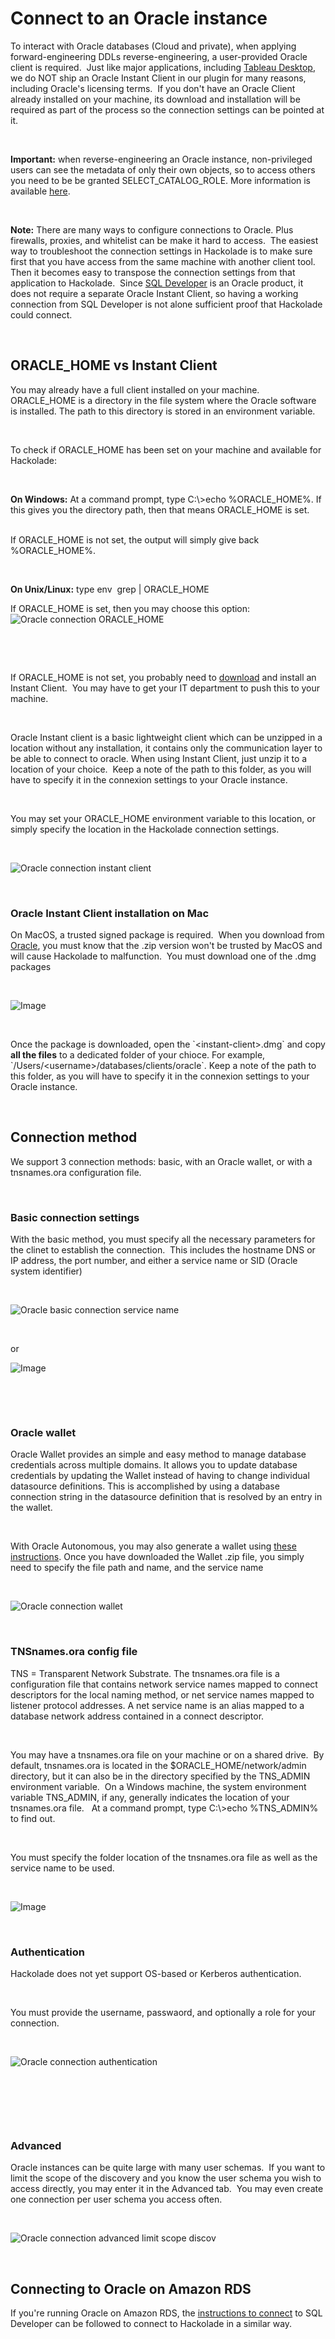 # Connect to an Oracle instance

To interact with Oracle databases (Cloud and private), when applying forward-engineering DDLs reverse-engineering, a user-provided Oracle client is required.&nbsp; Just like major applications, including [Tableau Desktop](<https://kb.tableau.com/articles/howto/Connecting-to-Oracle-in-Tableau-Desktop-using-Oracle-Wallet> "target=\"\_blank\""), we do NOT ship an Oracle Instant Client in our plugin for many reasons, including Oracle's licensing terms.&nbsp; If you don't have an Oracle Client already installed on your machine, its download and installation will be required as part of the process so the connection settings can be pointed at it.

&nbsp;

**Important:** when reverse-engineering an Oracle instance, non-privileged users can see the metadata of only their own objects, so to access others you need to be be granted SELECT\_CATALOG\_ROLE. More information is available [here](<https://docs.oracle.com/cd/B19306\_01/appdev.102/b14258/d\_metada.htm#i1016867> "target=\"\_blank\"").

&nbsp;

**Note:** There are many ways to configure connections to Oracle. Plus firewalls, proxies, and whitelist can be make it hard to access.&nbsp; The easiest way to troubleshoot the connection settings in Hackolade is to make sure first that you have access from the same machine with another client tool.&nbsp; Then it becomes easy to transpose the connection settings from that application to Hackolade.&nbsp; Since [SQL Developer](<https://www.oracle.com/tools/downloads/sqldev-downloads.html> "target=\"\_blank\"") is an Oracle product, it does not require a separate Oracle Instant Client, so having a working connection from SQL Developer is not alone sufficient proof that Hackolade could connect.

&nbsp;

## ORACLE\_HOME vs Instant Client

You may already have a full client installed on your machine.&nbsp; ORACLE\_HOME is a directory in the file system where the Oracle software is installed. The path to this directory is stored in an environment variable. &nbsp;

&nbsp;

To check if ORACLE\_HOME has been set on your machine and available for Hackolade:

&nbsp;

**On Windows:** At a command prompt, type C:\\\>echo %ORACLE\_HOME%. If this gives you the directory path, then that means ORACLE\_HOME is set.

\
If ORACLE\_HOME is not set, the output will simply give back %ORACLE\_HOME%.&nbsp;

&nbsp;

**On Unix/Linux:** type env&nbsp; grep \| ORACLE\_HOME

If ORACLE\_HOME is set, then you may choose this option:\
![Oracle connection ORACLE\_HOME](<lib/Oracle%20connection%20ORACLE\_HOME.png>)

&nbsp;

&nbsp;

If ORACLE\_HOME is not set, you probably need to [download](<https://www.oracle.com/database/technologies/instant-client/downloads.html> "target=\"\_blank\"") and install an Instant Client.&nbsp; You may have to get your IT department to push this to your machine.

&nbsp;

Oracle Instant client is a basic lightweight client which can be unzipped in a location without any installation, it contains only the communication layer to be able to connect to oracle. When using Instant Client, just unzip it to a location of your choice.&nbsp; Keep a note of the path to this folder, as you will have to specify it in the connexion settings to your Oracle instance.&nbsp;

&nbsp;

You may set your ORACLE\_HOME environment variable to this location, or simply specify the location in the Hackolade connection settings.

&nbsp;

![Oracle connection instant client](<lib/Oracle%20connection%20instant%20client.png>)

&nbsp;

### Oracle Instant Client installation on Mac

On MacOS, a trusted signed package is required.&nbsp; When you download from [Oracle](<https://www.oracle.com/database/technologies/instant-client/macos-intel-x86-downloads.html> "target=\"\_blank\""), you must know that the .zip version won't be trusted by MacOS and will cause Hackolade to malfunction.&nbsp; You must download one of the .dmg packages&nbsp;

&nbsp;

![Image](<lib/Oracle%20Instant%20Client%20MacOS.png>)

&nbsp;

Once the package is downloaded, open the \`\<instant-client\>.dmg\` and copy **all the files** to a dedicated folder of your chioce. For example, \`/Users/\<username\>/databases/clients/oracle\`. Keep a note of the path to this folder, as you will have to specify it in the connexion settings to your Oracle instance.&nbsp;

&nbsp;

## Connection method

We support 3 connection methods: basic, with an Oracle wallet, or with a tnsnames.ora configuration file.

&nbsp;

### Basic connection settings

With the basic method, you must specify all the necessary parameters for the clinet to establish the connection.&nbsp; This includes the hostname DNS or IP address, the port number, and either a service name or SID (Oracle system identifier)

&nbsp;

![Oracle basic connection service name](<lib/Oracle%20basic%20connection%20service%20name.png>)

&nbsp;

or&nbsp;

![Image](<lib/Oracle%20basic%20connection%20SID.png>)

&nbsp;

&nbsp;

### Oracle wallet

Oracle Wallet provides an simple and easy method to manage database credentials across multiple domains. It allows you to update database credentials by updating the Wallet instead of having to change individual datasource definitions. This is accomplished by using a database connection string in the datasource definition that is resolved by an entry in the wallet.

&nbsp;

With Oracle Autonomous, you may also generate a wallet using [these instructions](<https://docs.oracle.com/en/cloud/paas/autonomous-database/adbsa/connect-download-wallet.html#GUID-B06202D2-0597-41AA-9481-3B174F75D4B1> "target=\"\_blank\""). Once you have downloaded the Wallet .zip file, you simply need to specify the file path and name, and the service name

&nbsp;

![Oracle connection wallet](<lib/Oracle%20connection%20wallet.png>)

&nbsp;

### TNSnames.ora config file

TNS = Transparent Network Substrate. The tnsnames.ora file is a configuration file that contains network service names mapped to connect descriptors for the local naming method, or net service names mapped to listener protocol addresses. A net service name is an alias mapped to a database network address contained in a connect descriptor.

&nbsp;

You may have a tnsnames.ora file on your machine or on a shared drive.&nbsp; By default, tnsnames.ora is located in the $ORACLE\_HOME/network/admin directory, but it can also be in the directory specified by the TNS\_ADMIN environment variable.&nbsp; On a Windows machine, the system environment variable TNS\_ADMIN, if any, generally indicates the location of your tnsnames.ora file.&nbsp;  At a command prompt, type C:\\\>echo %TNS\_ADMIN% to find out.

&nbsp;

You must specify the folder location of the tnsnames.ora file as well as the service name to be used.

&nbsp;

![Image](<lib/Oracle%20connection%20tnsnames%20ora.png>)

&nbsp;

### Authentication

Hackolade does not yet support OS-based or Kerberos authentication.

&nbsp;

You must provide the username, passwaord, and optionally a role for your connection.

&nbsp;

![Oracle connection authentication](<lib/Oracle%20connection%20authentication.png>)

&nbsp;

&nbsp;

&nbsp;

### Advanced

Oracle instances can be quite large with many user schemas.&nbsp; If you want to limit the scope of the discovery and you know the user schema you wish to access directly, you may enter it in the Advanced tab.&nbsp; You may even create one connection per user schema you access often.

&nbsp;

![Oracle connection advanced limit scope discov](<lib/Oracle%20connection%20advanced%20limit%20scope%20discov.png>)

&nbsp;

## Connecting to Oracle on Amazon RDS

If you're running Oracle on Amazon RDS, the [instructions to connect](<https://docs.aws.amazon.com/AmazonRDS/latest/UserGuide/USER\_ConnectToOracleInstance.html> "target=\"\_blank\"") to SQL Developer can be followed to connect to Hackolade in a similar way.

